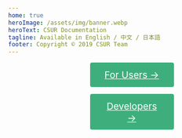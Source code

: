 ```yaml
---
home: true
heroImage: /assets/img/banner.webp
heroText: CSUR Documentation
tagline: Available in English / 中文 / 日本語
footer: Copyright © 2019 CSUR Team
---
```


<p align="center"><a href="/en/docs/guide/" style="width: 171px; display:inline-block; font-size:1.2rem; color:#fff; background-color:#3eaf7c; padding: .8rem 1.6rem; border-radius:4px; transition: background-color .1s ease; box-sizing:border-box; border-buttom: 1px soild #389d70;">For Users →</a></p>
<p align="center"><a href="/en/docs/dev/" class="nav-link action-button" style="width: 171px; display:inline-block; font-size:1.2rem; color:#fff; background-color:#3eaf7c; padding: .8rem 1.6rem; border-radius:4px; transition: background-color .1s ease; box-sizing:border-box; border-buttom: 1px soild #389d70;">Developers →</a></p>